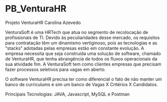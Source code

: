 # PB_VenturaHR
 Projeto VenturaHR Carolina Azevedo
 
VenturaSoft é uma HRTech que atua no segmento de recolocação de profissionais de TI. Devido às peculiaridades desse mercado, os requisitos para contratação têm um dinamismo vertiginoso, pois as tecnologias e as “stacks” adotadas pelas empresas estão em constante evolução.
A empresa necessita que seja construída uma solução de software, chamado de VenturaHR, que tenha abrangência de todos os fluxos operacionais da sua atividade fim.
A VenturaSoft tem como clientes empresas que precisam fazer processos seletivos para vagas em aberto.

O software VenturaHR precisa ter como diferencial o fato de não manter um banco de curriculums e sim um banco de Vagas X Critérios X Candidatos.

Principais Tecnologias: JAVA, Javascript, MySQL e Postman
